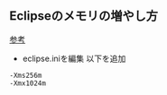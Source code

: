## Eclipseのメモリの増やし方
[参考](https://qiita.com/crarrry/items/7601290c11f7a310913b)

- eclipse.iniを編集
以下を追加
```
-Xms256m
-Xmx1024m
```